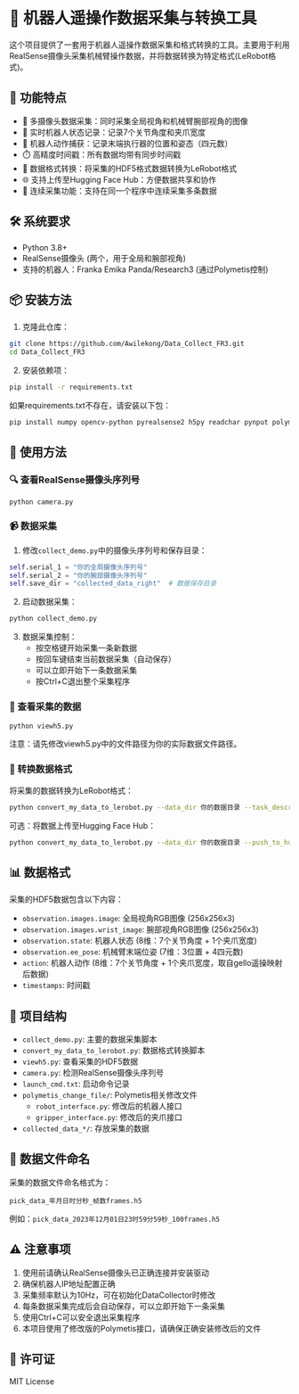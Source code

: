 # 🤖 机器人遥操作数据采集与转换工具

这个项目提供了一套用于机器人遥操作数据采集和格式转换的工具。主要用于利用RealSense摄像头采集机械臂操作数据，并将数据转换为特定格式(LeRobot格式)。

## 🚀 功能特点

- 📸 多摄像头数据采集：同时采集全局视角和机械臂腕部视角的图像
- 🤖 实时机器人状态记录：记录7个关节角度和夹爪宽度
- 🎯 机器人动作捕获：记录末端执行器的位置和姿态（四元数）
- ⏱️ 高精度时间戳：所有数据均带有同步时间戳
- 🔄 数据格式转换：将采集的HDF5格式数据转换为LeRobot格式
- 🌐 支持上传至Hugging Face Hub：方便数据共享和协作
- 🔄 连续采集功能：支持在同一个程序中连续采集多条数据

## 🛠️ 系统要求

- Python 3.8+
- RealSense摄像头 (两个，用于全局和腕部视角)
- 支持的机器人：Franka Emika Panda/Research3 (通过Polymetis控制)

## 📦 安装方法

1. 克隆此仓库：
```bash
git clone https://github.com/Awilekong/Data_Collect_FR3.git
cd Data_Collect_FR3
```

2. 安装依赖项：
```bash
pip install -r requirements.txt
```

如果requirements.txt不存在，请安装以下包：
```bash
pip install numpy opencv-python pyrealsense2 h5py readchar pynput polymetis tyro tensorflow tensorflow_datasets
```

## 📝 使用方法

### 🔍 查看RealSense摄像头序列号

```bash
python camera.py
```

### 📹 数据采集

1. 修改`collect_demo.py`中的摄像头序列号和保存目录：
```python
self.serial_1 = "你的全局摄像头序列号"
self.serial_2 = "你的腕部摄像头序列号"
self.save_dir = "collected_data_right"  # 数据保存目录
```

2. 启动数据采集：
```bash
python collect_demo.py
```

3. 数据采集控制：
   - 按空格键开始采集一条新数据
   - 按回车键结束当前数据采集（自动保存）
   - 可以立即开始下一条数据采集
   - 按Ctrl+C退出整个采集程序

### 👀 查看采集的数据

```bash
python viewh5.py
```
注意：请先修改viewh5.py中的文件路径为你的实际数据文件路径。

### 🔄 转换数据格式

将采集的数据转换为LeRobot格式：
```bash
python convert_my_data_to_lerobot.py --data_dir 你的数据目录 --task_description "任务描述"
```

可选：将数据上传至Hugging Face Hub：
```bash
python convert_my_data_to_lerobot.py --data_dir 你的数据目录 --push_to_hub
```

## 📊 数据格式

采集的HDF5数据包含以下内容：
- `observation.images.image`: 全局视角RGB图像 (256x256x3)
- `observation.images.wrist_image`: 腕部视角RGB图像 (256x256x3)
- `observation.state`: 机器人状态 (8维：7个关节角度 + 1个夹爪宽度)
- `observation.ee_pose`: 机械臂末端位姿 (7维：3位置 + 4四元数)
- `action`: 机器人动作 (8维：7个关节角度 + 1个夹爪宽度，取自gello遥操映射后数据)
- `timestamps`: 时间戳

## 📁 项目结构

- `collect_demo.py`: 主要的数据采集脚本
- `convert_my_data_to_lerobot.py`: 数据格式转换脚本
- `viewh5.py`: 查看采集的HDF5数据
- `camera.py`: 检测RealSense摄像头序列号
- `launch_cmd.txt`: 启动命令记录
- `polymetis_change_file/`: Polymetis相关修改文件
  - `robot_interface.py`: 修改后的机器人接口
  - `gripper_interface.py`: 修改后的夹爪接口
- `collected_data_*/`: 存放采集的数据

## 📝 数据文件命名

采集的数据文件命名格式为：
```
pick_data_年月日时分秒_帧数frames.h5
```
例如：`pick_data_2023年12月01日23时59分59秒_100frames.h5`

## ⚠️ 注意事项

1. 使用前请确认RealSense摄像头已正确连接并安装驱动
2. 确保机器人IP地址配置正确
3. 采集频率默认为10Hz，可在初始化DataCollector时修改
4. 每条数据采集完成后会自动保存，可以立即开始下一条采集
5. 使用Ctrl+C可以安全退出采集程序
6. 本项目使用了修改版的Polymetis接口，请确保正确安装修改后的文件

## 📄 许可证

MIT License 
